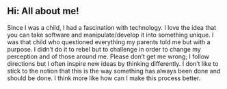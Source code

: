 ## Hi: All about me!
Since I was a child, I had a fascination with technology. I love the idea that you can take software and manipulate/develop it into something unique. I was that child who questioned everything my parents told me but with a purpose. I didn’t do it to rebel but to challenge in order to change my perception and of those around me. Please don’t get me wrong; I follow directions but I often inspire new ideas by thinking differently. I don’t like to stick to the notion that this is the way something has always been done and should be done. I think more like how can I make this process better. 

<!--
**adavenport93/adavenport93** is a ✨ _special_ ✨ repository because its `README.md` (this file) appears on your GitHub profile.

Here are some ideas to get you started:

- 🔭 I’m currently working on ...
- 🌱 I’m currently learning ...
- 👯 I’m looking to collaborate on ...
- 🤔 I’m looking for help with ...
- 💬 Ask me about ...
- 📫 How to reach me: ...
- 😄 Pronouns: ...
- ⚡ Fun fact: ...
-->
